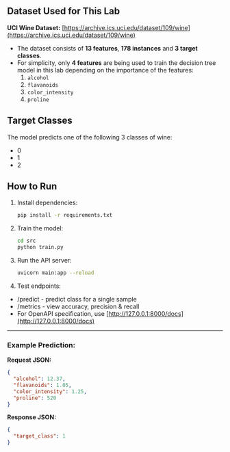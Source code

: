 ## Dataset Used for This Lab
**UCI Wine Dataset:** [https://archive.ics.uci.edu/dataset/109/wine](https://archive.ics.uci.edu/dataset/109/wine)
- The dataset consists of **13 features**, **178 instances** and **3 target classes**.  
- For simplicity, only **4 features** are being used to train the decision tree model in this lab depending on the importance of the features:  
  1. `alcohol`  
  2. `flavanoids`  
  3. `color_intensity`
  4. `proline`

## Target Classes
The model predicts one of the following 3 classes of wine:
- 0
- 1
- 2

## How to Run
1. Install dependencies:
   ```bash
   pip install -r requirements.txt
   ```

2. Train the model:
    ```bash
   cd src
   python train.py 
   ```

3. Run the API server:
    ```bash
    uvicorn main:app --reload
    ```
4. Test endpoints:
- /predict - predict class for a single sample
- /metrics - view accuracy, precision & recall
- For OpenAPI specification, use [http://127.0.0.1:8000/docs](http://127.0.0.1:8000/docs)

---

### Example Prediction:

**Request JSON:**
```json
{
  "alcohol": 12.37,
  "flavanoids": 1.05,
  "color_intensity": 1.25,
  "proline": 520
}
```
**Response JSON:**
```json
{
  "target_class": 1
}
```